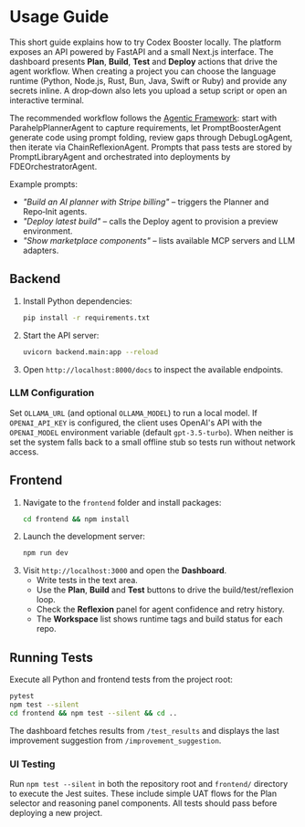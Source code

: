 # Usage Guide

This short guide explains how to try Codex Booster locally. The platform exposes
an API powered by FastAPI and a small Next.js interface. The dashboard
presents **Plan**, **Build**, **Test** and **Deploy** actions that drive the
agent workflow. When creating a project you can choose the language runtime
(Python, Node.js, Rust, Bun, Java, Swift or Ruby) and provide any secrets
inline. A drop‑down also lets you upload a setup script or open an interactive
terminal.

The recommended workflow follows the [Agentic Framework](agentic-framework.md):
start with ParahelpPlannerAgent to capture requirements, let PromptBoosterAgent
generate code using prompt folding, review gaps through DebugLogAgent, then
iterate via ChainReflexionAgent. Prompts that pass tests are stored by
PromptLibraryAgent and orchestrated into deployments by FDEOrchestratorAgent.

Example prompts:

- *"Build an AI planner with Stripe billing"* – triggers the Planner and Repo‑Init agents.
- *"Deploy latest build"* – calls the Deploy agent to provision a preview environment.
- *"Show marketplace components"* – lists available MCP servers and LLM adapters.


## Backend

1. Install Python dependencies:
   ```bash
   pip install -r requirements.txt
   ```
2. Start the API server:
   ```bash
   uvicorn backend.main:app --reload
   ```
3. Open `http://localhost:8000/docs` to inspect the available endpoints.

### LLM Configuration

Set `OLLAMA_URL` (and optional `OLLAMA_MODEL`) to run a local model.
If `OPENAI_API_KEY` is configured, the client uses OpenAI's API with the
`OPENAI_MODEL` environment variable (default `gpt-3.5-turbo`). When neither is
set the system falls back to a small offline stub so tests run without network
access.

## Frontend

1. Navigate to the `frontend` folder and install packages:
   ```bash
   cd frontend && npm install
   ```
2. Launch the development server:
   ```bash
   npm run dev
   ```
3. Visit `http://localhost:3000` and open the **Dashboard**.
   - Write tests in the text area.
   - Use the **Plan**, **Build** and **Test** buttons to drive the
     build/test/reflexion loop.
   - Check the **Reflexion** panel for agent confidence and retry history.
   - The **Workspace** list shows runtime tags and build status for each repo.

## Running Tests

Execute all Python and frontend tests from the project root:

```bash
pytest
npm test --silent
cd frontend && npm test --silent && cd ..
```

The dashboard fetches results from `/test_results` and displays the last
improvement suggestion from `/improvement_suggestion`.

### UI Testing

Run `npm test --silent` in both the repository root and `frontend/` directory to
execute the Jest suites.  These include simple UAT flows for the Plan selector
and reasoning panel components.  All tests should pass before deploying a new
project.
